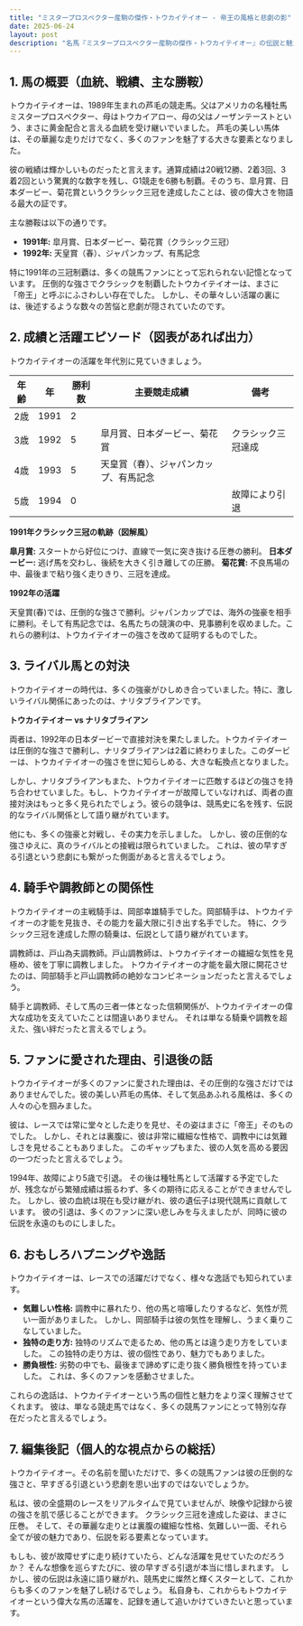 ```yaml
---
title: "ミスタープロスペクター産駒の傑作・トウカイテイオー - 帝王の風格と悲劇の影"
date: 2025-06-24
layout: post
description: "名馬『ミスタープロスペクター産駒の傑作・トウカイテイオー』の伝説と魅力を深堀り"
---
```


## 1. 馬の概要（血統、戦績、主な勝鞍）


トウカイテイオーは、1989年生まれの芦毛の競走馬。父はアメリカの名種牡馬ミスタープロスペクター、母はトウカイアロー、母の父はノーザンテーストという、まさに黄金配合と言える血統を受け継いでいました。  芦毛の美しい馬体は、その華麗な走りだけでなく、多くのファンを魅了する大きな要素となりました。


彼の戦績は輝かしいものだったと言えます。通算成績は20戦12勝、2着3回、3着2回という驚異的な数字を残し、G1競走を6勝も制覇。そのうち、皐月賞、日本ダービー、菊花賞というクラシック三冠を達成したことは、彼の偉大さを物語る最大の証です。


主な勝鞍は以下の通りです。

* **1991年:** 皐月賞、日本ダービー、菊花賞（クラシック三冠）
* **1992年:** 天皇賞（春）、ジャパンカップ、有馬記念


特に1991年の三冠制覇は、多くの競馬ファンにとって忘れられない記憶となっています。  圧倒的な強さでクラシックを制覇したトウカイテイオーは、まさに「帝王」と呼ぶにふさわしい存在でした。  しかし、その華々しい活躍の裏には、後述するような数々の苦悩と悲劇が隠されていたのです。


## 2. 成績と活躍エピソード（図表があれば出力）


トウカイテイオーの活躍を年代別に見ていきましょう。

| 年齢 | 年 | 勝利数 | 主要競走成績 | 備考 |
|---|---|---|---|---|
| 2歳 | 1991 | 2 |  |  |
| 3歳 | 1992 | 5 | 皐月賞、日本ダービー、菊花賞 | クラシック三冠達成 |
| 4歳 | 1993 | 5 | 天皇賞（春）、ジャパンカップ、有馬記念 |  |
| 5歳 | 1994 | 0 |  |  故障により引退 |


**1991年クラシック三冠の軌跡（図解風）**

**皐月賞:**  スタートから好位につけ、直線で一気に突き抜ける圧巻の勝利。
**日本ダービー:**  逃げ馬を交わし、後続を大きく引き離しての圧勝。
**菊花賞:**  不良馬場の中、最後まで粘り強く走りきり、三冠を達成。


**1992年の活躍**

天皇賞(春)では、圧倒的な強さで勝利。ジャパンカップでは、海外の強豪を相手に勝利。そして有馬記念では、名馬たちの競演の中、見事勝利を収めました。これらの勝利は、トウカイテイオーの強さを改めて証明するものでした。


## 3. ライバル馬との対決


トウカイテイオーの時代は、多くの強豪がひしめき合っていました。特に、激しいライバル関係にあったのは、ナリタブライアンです。


**トウカイテイオー vs ナリタブライアン**

両者は、1992年の日本ダービーで直接対決を果たしました。トウカイテイオーは圧倒的な強さで勝利し、ナリタブライアンは2着に終わりました。このダービーは、トウカイテイオーの強さを世に知らしめる、大きな転換点となりました。


しかし、ナリタブライアンもまた、トウカイテイオーに匹敵するほどの強さを持ち合わせていました。もし、トウカイテイオーが故障していなければ、両者の直接対決はもっと多く見られたでしょう。彼らの競争は、競馬史に名を残す、伝説的なライバル関係として語り継がれています。


他にも、多くの強豪と対戦し、その実力を示しました。  しかし、彼の圧倒的な強さゆえに、真のライバルとの接戦は限られていました。  これは、彼の早すぎる引退という悲劇にも繋がった側面があると言えるでしょう。


## 4. 騎手や調教師との関係性


トウカイテイオーの主戦騎手は、岡部幸雄騎手でした。岡部騎手は、トウカイテイオーの才能を見抜き、その能力を最大限に引き出す名手でした。  特に、クラシック三冠を達成した際の騎乗は、伝説として語り継がれています。


調教師は、戸山為夫調教師。戸山調教師は、トウカイテイオーの繊細な気性を見極め、彼を丁寧に調教しました。  トウカイテイオーの才能を最大限に開花させたのは、岡部騎手と戸山調教師の絶妙なコンビネーションだったと言えるでしょう。


騎手と調教師、そして馬の三者一体となった信頼関係が、トウカイテイオーの偉大な成功を支えていたことは間違いありません。  それは単なる騎乗や調教を超えた、強い絆だったと言えるでしょう。


## 5. ファンに愛された理由、引退後の話


トウカイテイオーが多くのファンに愛された理由は、その圧倒的な強さだけではありませんでした。彼の美しい芦毛の馬体、そして気品あふれる風格は、多くの人々の心を掴みました。


彼は、レースでは常に堂々とした走りを見せ、その姿はまさに「帝王」そのものでした。  しかし、それとは裏腹に、彼は非常に繊細な性格で、調教中には気難しさを見せることもありました。  このギャップもまた、彼の人気を高める要因の一つだったと言えるでしょう。


1994年、故障により5歳で引退。  その後は種牡馬として活躍する予定でしたが、残念ながら繁殖成績は振るわず、多くの期待に応えることができませんでした。  しかし、彼の血統は現在も受け継がれ、彼の遺伝子は現代競馬に貢献しています。  彼の引退は、多くのファンに深い悲しみを与えましたが、同時に彼の伝説を永遠のものにしました。


## 6. おもしろハプニングや逸話


トウカイテイオーは、レースでの活躍だけでなく、様々な逸話でも知られています。


* **気難しい性格:**  調教中に暴れたり、他の馬と喧嘩したりするなど、気性が荒い一面がありました。  しかし、岡部騎手は彼の気性を理解し、うまく乗りこなしていました。
* **独特の走り方:**  独特のリズムで走るため、他の馬とは違う走り方をしていました。  この独特の走り方は、彼の個性であり、魅力でもありました。
* **勝負根性:**  劣勢の中でも、最後まで諦めずに走り抜く勝負根性を持っていました。  これは、多くのファンを感動させました。


これらの逸話は、トウカイテイオーという馬の個性と魅力をより深く理解させてくれます。  彼は、単なる競走馬ではなく、多くの競馬ファンにとって特別な存在だったと言えるでしょう。


## 7. 編集後記（個人的な視点からの総括）


トウカイテイオー。その名前を聞いただけで、多くの競馬ファンは彼の圧倒的な強さと、早すぎる引退という悲劇を思い出すのではないでしょうか。


私は、彼の全盛期のレースをリアルタイムで見ていませんが、映像や記録から彼の強さを肌で感じることができます。  クラシック三冠を達成した姿は、まさに圧巻。  そして、その華麗な走りとは裏腹の繊細な性格、気難しい一面、それら全てが彼の魅力であり、伝説を彩る要素となっています。


もしも、彼が故障せずに走り続けていたら、どんな活躍を見せていたのだろうか？  そんな想像を巡らすたびに、彼の早すぎる引退が本当に惜しまれます。  しかし、彼の伝説は永遠に語り継がれ、競馬史に燦然と輝くスターとして、これからも多くのファンを魅了し続けるでしょう。  私自身も、これからもトウカイテイオーという偉大な馬の活躍を、記録を通して追いかけていきたいと思っています。
